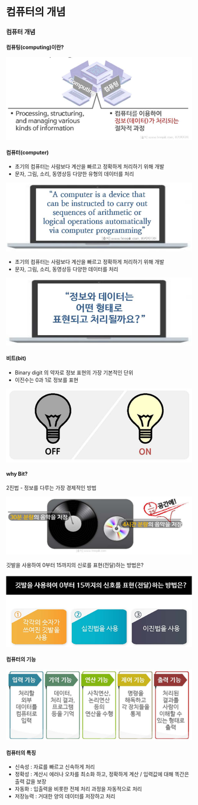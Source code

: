 # 컴퓨터의 개념

### 컴퓨터 개념

#### 컴퓨팅(computing)이란?

![image-20210122154936522](./img/image-20210122154936522.png)


#### 컴퓨터(computer)



* 초기의 컴퓨터는 사람보다 계산을 빠르고 정확하게 처리하기 위해 개발
* 문자, 그림, 소리, 동영상등 다양한 유형의 데이터를 처리



![image-20210122155434092](./img/image-20210122155408097.png)





* 초기의 컴퓨터는 사람보다 계산을 빠르고 정확하게 처리하기 위해 개발
* 문자, 그림, 소리, 동영상등 다양한 데이터를 처리

![image-20210122155541710](./img/image-20210122155541710.png)



#### 비트(bit)

* Binary digit 의 약자로 정보 표현의 가장 기본적인 단위
* 이진수는 0과 1로 정보를 표현

![image-20210122155653046](./img/image-20210122155653046.png)



#### why Bit?

2진법 - 정보를 다루는 가장 경제적인 방법

![image-20210122155744535](./img/image-20210122155744535.png)

깃발을 사용하여 0부터 15까지의 신로를 표현(전달)하는 방법은?

![image-20210122155844698](./img/image-20210122155844698.png)





#### 컴퓨터의 기능

![image-20210122155924063](./img/image-20210122155924063.png)



#### 컴퓨터의 특징

* 신속성 : 자료를 빠르고 신속하게 처리
* 정확성 : 계산시 에러나 오차를 최소화 하고, 정확하게 계산 / 입력값에 대해 똑간은 출력 값을 보장
* 자동화 : 입출력을 비롯한 전체 처리 과정을 자동적으로 처리
* 저장능력 : 거대한 양의 데이터를 저장하고 처리

